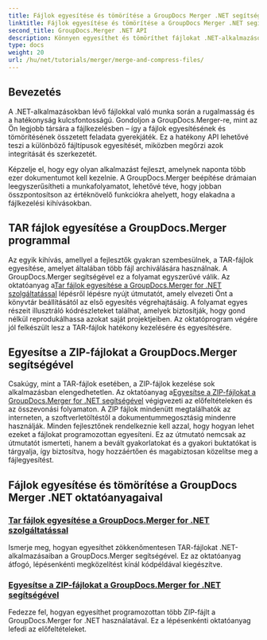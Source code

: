 ```yaml
---
title: Fájlok egyesítése és tömörítése a GroupDocs Merger .NET segítségével
linktitle: Fájlok egyesítése és tömörítése a GroupDocs Merger .NET segítségével
second_title: GroupDocs.Merger .NET API
description: Könnyen egyesíthet és tömöríthet fájlokat .NET-alkalmazásokban a GroupDocs.Merger segítségével. Fedezze fel az oktatóanyagokat a TAR és ZIP fájlok egyesítéséhez lépésről lépésre.
type: docs
weight: 20
url: /hu/net/tutorials/merger/merge-and-compress-files/
---
```

## Bevezetés

A .NET-alkalmazásokban lévő fájlokkal való munka során a rugalmasság és a hatékonyság kulcsfontosságú. Gondoljon a GroupDocs.Merger-re, mint az Ön legjobb társára a fájlkezelésben – így a fájlok egyesítésének és tömörítésének összetett feladata gyerekjáték. Ez a hatékony API lehetővé teszi a különböző fájltípusok egyesítését, miközben megőrzi azok integritását és szerkezetét.

Képzelje el, hogy egy olyan alkalmazást fejleszt, amelynek naponta több ezer dokumentumot kell kezelnie. A GroupDocs.Merger beépítése drámaian leegyszerűsítheti a munkafolyamatot, lehetővé téve, hogy jobban összpontosítson az értéknövelő funkciókra ahelyett, hogy elakadna a fájlkezelési kihívásokban.

## TAR fájlok egyesítése a GroupDocs.Merger programmal

 Az egyik kihívás, amellyel a fejlesztők gyakran szembesülnek, a TAR-fájlok egyesítése, amelyet általában több fájl archiválására használnak. A GroupDocs.Merger segítségével ez a folyamat egyszerűvé válik. Az oktatóanyag a[Tar fájlok egyesítése a GroupDocs.Merger for .NET szolgáltatással](./merge-tar-files/) lépésről lépésre nyújt útmutatót, amely elvezeti Önt a könyvtár beállításától az első egyesítés végrehajtásáig. A folyamat egyes részeit illusztráló kódrészleteket találhat, amelyek biztosítják, hogy gond nélkül reprodukálhassa azokat saját projektjeiben. Az oktatóprogram végére jól felkészült lesz a TAR-fájlok hatékony kezelésére és egyesítésére.

## Egyesítse a ZIP-fájlokat a GroupDocs.Merger segítségével

Csakúgy, mint a TAR-fájlok esetében, a ZIP-fájlok kezelése sok alkalmazásban elengedhetetlen. Az oktatóanyag a[Egyesítse a ZIP-fájlokat a GroupDocs.Merger for .NET segítségével](./merge-zip-files/) végigvezeti az előfeltételeken és az összevonási folyamaton. A ZIP fájlok mindenütt megtalálhatók az interneten, a szoftverletöltéstől a dokumentummegosztásig mindenre használják. Minden fejlesztőnek rendelkeznie kell azzal, hogy hogyan lehet ezeket a fájlokat programozottan egyesíteni. Ez az útmutató nemcsak az útmutatót ismerteti, hanem a bevált gyakorlatokat és a gyakori buktatókat is tárgyalja, így biztosítva, hogy hozzáértően és magabiztosan közelítse meg a fájlegyesítést.

## Fájlok egyesítése és tömörítése a GroupDocs Merger .NET oktatóanyagaival
### [Tar fájlok egyesítése a GroupDocs.Merger for .NET szolgáltatással](./merge-tar-files/)
Ismerje meg, hogyan egyesíthet zökkenőmentesen TAR-fájlokat .NET-alkalmazásaiban a GroupDocs.Merger segítségével. Ez az oktatóanyag átfogó, lépésenkénti megközelítést kínál kódpéldával kiegészítve.
### [Egyesítse a ZIP-fájlokat a GroupDocs.Merger for .NET segítségével](./merge-zip-files/)
Fedezze fel, hogyan egyesíthet programozottan több ZIP-fájlt a GroupDocs.Merger for .NET használatával. Ez a lépésenkénti oktatóanyag lefedi az előfeltételeket.